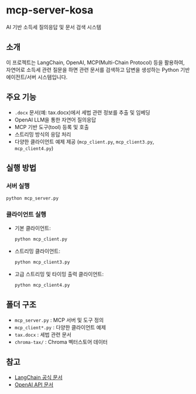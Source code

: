 # mcp-server-kosa

AI 기반 소득세 질의응답 및 문서 검색 시스템

## 소개

이 프로젝트는 LangChain, OpenAI, MCP(Multi-Chain Protocol) 등을 활용하여, 자연어로 소득세 관련 질문을 하면 관련 문서를 검색하고 답변을 생성하는 Python 기반 에이전트/서버 시스템입니다.

## 주요 기능

- `.docx` 문서(예: tax.docx)에서 세법 관련 정보를 추출 및 임베딩
- OpenAI LLM을 통한 자연어 질의응답
- MCP 기반 도구(tool) 등록 및 호출
- 스트리밍 방식의 응답 처리
- 다양한 클라이언트 예제 제공 (`mcp_client.py`, `mcp_client3.py`, `mcp_client4.py`)

## 실행 방법

### 서버 실행

```sh
python mcp_server.py
```

### 클라이언트 실행

- 기본 클라이언트:
  ```sh
  python mcp_client.py
  ```
- 스트리밍 클라이언트:
  ```sh
  python mcp_client3.py
  ```
- 고급 스트리밍 및 타이밍 출력 클라이언트:
  ```sh
  python mcp_client4.py
  ```

## 폴더 구조

- `mcp_server.py` : MCP 서버 및 도구 정의
- `mcp_client*.py` : 다양한 클라이언트 예제
- `tax.docx` : 세법 관련 문서
- `chroma-tax/` : Chroma 벡터스토어 데이터

## 참고

- [LangChain 공식 문서](https://python.langchain.com/)
- [OpenAI API 문서](https://platform.openai.com/docs/)
